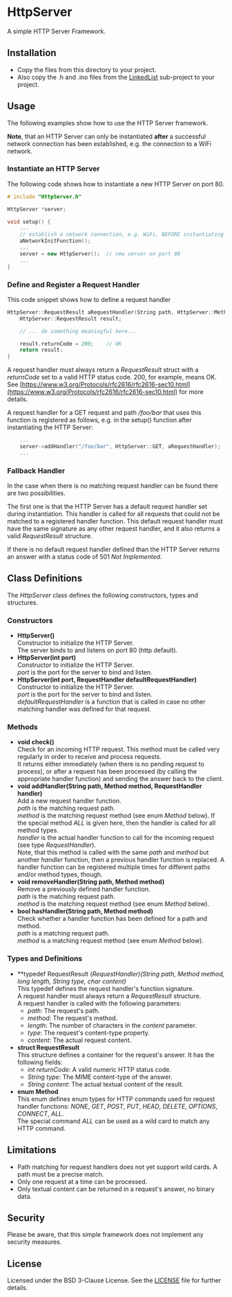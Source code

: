 # HttpServer

A simple HTTP Server Framework.

## Installation

- Copy the files from this directory to your project.
- Also copy the .h and .ino files from the [LinkedList](../LinkedList/README.md) sub-project to your project. 

## Usage

The following examples show how to use the HTTP Server framework.

**Note**, that an HTTP Server can only be instantiated **after** a successful network connection has been established, e.g. the connection to a WiFi network.

### Instantiate an HTTP Server

The following code shows how to instantiate a new HTTP Server on port 80.

```cpp
# include "HttpServer.h"

HttpServer *server;

void setup() {
	...
	// establish a network connection, e.g. WiFi, BEFORE instantiating a HTTP Server
 	aNetworkInitFunction();	
 	...
 	server = new HttpServer();	// new server on port 80 
 	...
}
```

### Define and Register a Request Handler

This code snippet shows how to define a request handler

```cpp
HttpServer::RequestResult aRequestHandler(String path, HttpServer::Method method, long length, String type, char *content) {
	HttpServer::RequestResult result;

	// ... do something meaningful here...

	result.returnCode = 200;	// OK
	return result;
}
```

A request handler must always return a *RequestResult* struct with a *returnCode* set to a valid HTTP status code. 200, for example, means OK. See [https://www.w3.org/Protocols/rfc2616/rfc2616-sec10.html](https://www.w3.org/Protocols/rfc2616/rfc2616-sec10.html) for more details.

A request handler for a GET request and path */foo/bar* that uses this function is registered as follows, e.g. in the setup() function after instantiating the HTTP Server:

```cpp
	...
	server->addHandler("/foo/bar", HttpServer::GET, aRequestHandler);
	...
```

### Fallback Handler

In the case when there is no matching request handler can be found there are two possibilities.

The first one is that the HTTP Server has a default request handler set during instantiation. This handler is called for all requests that could not be matched to a registered handler function. This default request handler must have the same signature as any other request handler, and it also returns a valid *RequestResult* structure.

If there is no default request handler defined than the HTTP Server returns an answer with a status code of 501 *Not Implemented*.


## Class Definitions

The *HttpServer* class defines the following constructors, types and structures.


### Constructors

- **HttpServer()**  
Constructor to initialize the HTTP Server.  
The server binds to and listens on port 80 (http default).
- **HttpServer(int port)**  
Constructor to initialize the HTTP Server.  
*port* is the port for the server to bind and listen.
- **HttpServer(int port, RequestHandler defaultRequestHandler)**  
Constructor to initialize the HTTP Server.  
*port* is the port for the server to bind and listen.  
*defaultRequestHandler* is a function that is called in case no other matching handler was defined for that request.


### Methods
- **void check()**  
Check for an incoming HTTP request. This method must be called very regularly in order to receive and process requests.  
It returns either immediately (when there is no pending request to process), or after a request has been processed (by calling the appropriate handler function) and sending the answer back to the client.
- **void addHandler(String path, Method method, RequestHandler handler)**  
Add a new request handler function.  
*path* is the matching request path.  
*method* is the matching request method (see enum *Method* below). If the special method *ALL* is given here, then the handler is called for all method types.  
*handler* is the actual handler function to call for the incoming request (see type *RequestHandler*).  
Note, that this method is called with the same *path* and *method* but another *handler* function, then a previous handler function is replaced. A handler function can be registered multiple times for different paths and/or method types, though.
- **void removeHandler(String path, Method method)**  
Remove a previously defined handler function.  
*path* is the matching request path.  
*method* is the matching request method (see enum *Method* below).
- **bool hasHandler(String path, Method method)**  
Check whether a handler function has been defined for a path and method.  
*path* is a matching request path.  
*method* is a matching request method (see enum *Method* below).

### Types and Definitions

- **typedef RequestResult (*RequestHandler)(String path, Method method, long length, String type, char *content)**  
This typedef defines the request handler's function signature.  
A request handler must always return a *RequestResult* structure.  
A request handler is called with the following parameters:
	- *path*: The request's path.
	- *method*: The request's method.
	- *length*: The number of characters in the *content* parameter.
	- *type*: The request's content-type property.
	- *content*: The actual request content.
- **struct RequestResult**  
This structure defines a container for the request's answer. It has the following fields:
	- *int returnCode*: A valid numeric HTTP status code.
	- *String type*: The MIME content-type of the answer.
	- *String content*: The actual textual content of the result.
- **enum Method**  
This enum defines enum types for HTTP commands used for request handler functions: *NONE*, *GET*, *POST*, *PUT*, *HEAD*, *DELETE*, *OPTIONS*, *CONNECT*, *ALL*.  
The special command *ALL* can be used as a wild card to match any HTTP command.

## Limitations

- Path matching for request handlers does not yet support wild cards. A path must be a precise match.
- Only one request at a time can be processed.
- Only textual content can be returned in a request's answer, no binary data.


## Security

Please be aware, that this simple framework does not implement any security measures.


## License
Licensed under the BSD 3-Clause License. See the [LICENSE](../LICENSE) file for further details.
